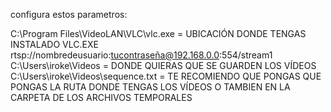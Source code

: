 configura estos parametros:

C:\Program Files\VideoLAN\VLC\vlc.exe = UBICACIÓN DONDE TENGAS INSTALADO VLC.EXE
rtsp://nombredeusuario:tucontraseña@192.168.0.0:554/stream1
C:\Users\iroke\Videos = DONDE QUIERAS QUE SE GUARDEN LOS VÍDEOS
C:\Users\iroke\Videos\sequence.txt = TE RECOMIENDO QUE PONGAS QUE PONGAS LA RUTA DONDE TENGAS LOS VÍDEOS O TAMBIEN EN LA CARPETA DE LOS ARCHIVOS TEMPORALES
